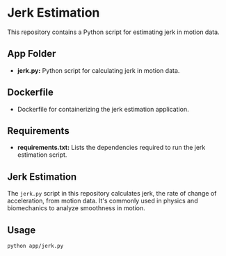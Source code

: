 # Jerk Estimation

This repository contains a Python script for estimating jerk in motion data.

## App Folder

- **jerk.py:** Python script for calculating jerk in motion data.

## Dockerfile

- Dockerfile for containerizing the jerk estimation application.

## Requirements

- **requirements.txt:** Lists the dependencies required to run the jerk estimation script.

## Jerk Estimation

The `jerk.py` script in this repository calculates jerk, the rate of change of acceleration, from motion data. It's commonly used in physics and biomechanics to analyze smoothness in motion.

## Usage
   ```bash
   python app/jerk.py
